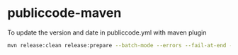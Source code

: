 # publiccode-maven
To update the version and date in publiccode.yml with maven plugin

```bash
mvn release:clean release:prepare --batch-mode --errors --fail-at-end --show-version
```
